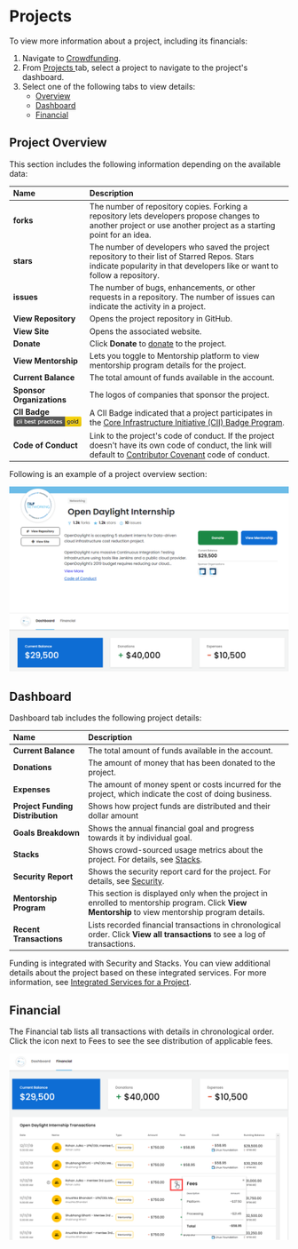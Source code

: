 # Projects

To view more information about a project, including its financials:

1. Navigate to [Crowdfunding](https://crowdfunding.lfx.linuxfoundation.org/).
2. From [Projects ](./#Dashboard-ProjectsandMentorships)tab, select a project to navigate to the project's dashboard. 
3. Select one of the following tabs to view details:
   * [Overview](projects.md#ProjectsandMentorships-Overview)
   * [Dashboard](projects.md#dashboard)
   * [Financial](projects.md#ProjectsandMentorships-Financial)

## Project Overview <a id="ProjectsandMentorships-Overview"></a>

This section includes the following information depending on the available data:

| Name  | Description |
| :--- | :--- |
| **forks** | The number of repository copies. Forking a repository lets developers propose changes to another project or use another project as a starting point for an idea. |
| **stars** | The number of developers who saved the project repository to their list of Starred Repos. Stars indicate popularity in that developers like or want to follow a repository. |
| **issues** | The number of bugs, enhancements, or other requests in a repository. The number of issues can indicate the activity in a project. |
| **View Repository** | Opens the project repository in GitHub. |
| **View Site** | Opens the associated website. |
| **Donate** | Click **Donate** to [donate](../donate-sponsor/) to the project. |
| **View Mentorship** | Lets you toggle to Mentorship platform to view mentorship program details for the project. |
| **Current Balance** | The total amount of funds available in the account. |
| **Sponsor Organizations** | The logos of companies that sponsor the project. |
| **CII Badge**  ![](../../.gitbook/assets/7418513%20%281%29%20%282%29%20%282%29%20%282%29.png) | A CII Badge indicated that a project participates in the [Core Infrastructure Initiative \(CII\) Badge Program](https://www.coreinfrastructure.org/programs/badge-program/). |
| **Code of Conduct** | Link to the project's code of conduct. If the project doesn't have its own code of conduct, the link will default to [Contributor Covenant](https://www.contributor-covenant.org/version/1/4/code-of-conduct) code of conduct. |

Following is an example of a project overview section:

![Project Overview](../../.gitbook/assets/project-overview%20%281%29.png)

## Dashboard

Dashboard tab includes the following project details: 

| Name | Description |
| :--- | :--- |
| **Current Balance** | The total amount of funds available in the account. |
| **Donations** | The amount of money that has been donated to the project. |
| **Expenses** | The amount of money spent or costs incurred for the project, which indicate the cost of doing business. |
| **Project Funding Distribution** | Shows how project funds are distributed and their dollar amount |
| **Goals Breakdown** | Shows the annual financial goal and progress towards it by individual goal. |
| **Stacks** | Shows crowd-sourced usage metrics about the project. For details, see [Stacks](integrated-services-for-a-project.md#IntegratedServicesforaProject-Stacks). |
| **Security Report** | Shows the security report card for the project. For details, see [Security](integrated-services-for-a-project.md#IntegratedServicesforaProject-VulnerabilityDetection). |
| **Mentorship Program** | This section is displayed only when the project in enrolled to mentorship program. Click **View Mentorship** to view mentorship program details. |
| **Recent Transactions** | Lists recorded financial transactions in chronological order.  Click **View all transactions** to see a log of transactions. |

Funding is integrated with Security and Stacks. You can view additional details about the project based on these integrated services. For more information, see [Integrated Services for a Project](integrated-services-for-a-project.md).

## Financial <a id="ProjectsandMentorships-Financial"></a>

The Financial tab lists all transactions with details in chronological order. Click the icon next to Fees to see the see distribution of applicable fees.

![Financial Information](../../.gitbook/assets/financial-information.png)

